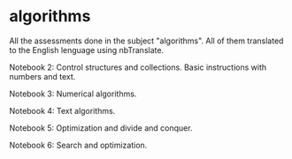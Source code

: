 # algorithms
All the assessments done in the subject "algorithms". All of them translated to the English lenguage using nbTranslate. 

Notebook 2: Control structures and collections. Basic instructions with numbers and text.

Notebook 3: Numerical algorithms.

Notebook 4: Text algorithms.

Notebook 5: Optimization and divide and conquer.

Notebook 6: Search and optimization.
